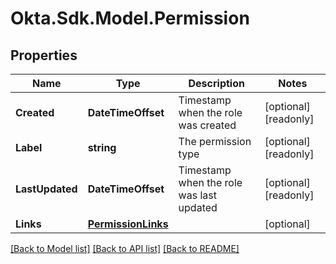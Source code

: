 # Okta.Sdk.Model.Permission

## Properties

Name | Type | Description | Notes
------------ | ------------- | ------------- | -------------
**Created** | **DateTimeOffset** | Timestamp when the role was created | [optional] [readonly] 
**Label** | **string** | The permission type | [optional] [readonly] 
**LastUpdated** | **DateTimeOffset** | Timestamp when the role was last updated | [optional] [readonly] 
**Links** | [**PermissionLinks**](PermissionLinks.md) |  | [optional] 

[[Back to Model list]](../README.md#documentation-for-models) [[Back to API list]](../README.md#documentation-for-api-endpoints) [[Back to README]](../README.md)

